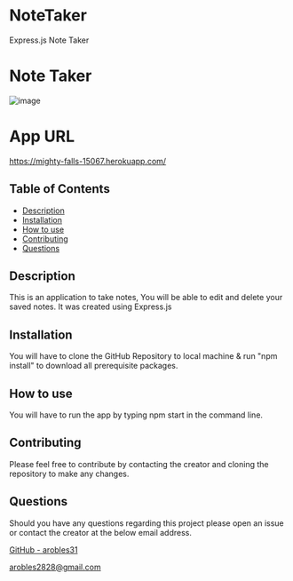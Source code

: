 # NoteTaker
Express.js Note Taker
# Note Taker
![image](https://user-images.githubusercontent.com/76639155/125209291-a5ae7d80-e24c-11eb-9125-abb6c7b494bc.png)


# App URL
https://mighty-falls-15067.herokuapp.com/

## Table of Contents

- [Description](#description)
- [Installation](#installation)
- [How to use](#how-to-use)
- [Contributing](#contributing)
- [Questions](#questions)

## Description

This is an application to take notes, You will be able to edit and delete your saved notes. It was created using Express.js

## Installation

You will have to clone the GitHub Repository to local machine & run "npm install" to download all prerequisite packages.

## How to use

You will have to run the app by typing npm start in the command line.

## Contributing

Please feel free to contribute by contacting the creator and cloning the repository to make any changes.

## Questions

Should you have any questions regarding this project please open an issue or contact the creator at the below email address.

[GitHub - arobles31](https://github.com/arobles31)

[arobles2828@gmail.com](arobles2828@gmail.com)
